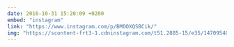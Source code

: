 ```yaml
---
date: 2016-10-31 15:20:09 +0200
embed: "instagram"
link: "https://www.instagram.com/p/BMOOXQSBCik/"
img: "https://scontent-frt3-1.cdninstagram.com/t51.2885-15/e35/14709540_199138163860014_6019000854042902528_n.jpg"
---
```

